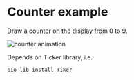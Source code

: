 # Counter example
Draw a counter on the display from 0 to 9.

<img alt="counter animation" src="counter.gif" />

Depends on Ticker library, i.e.
```sh
pio lib install Tiker
```
